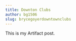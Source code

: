 ```yaml
---
title: Downton Clubs
author: bg1506
slug: brycegoyerdowntownclubs
---
```


This is my Artifact post. 
